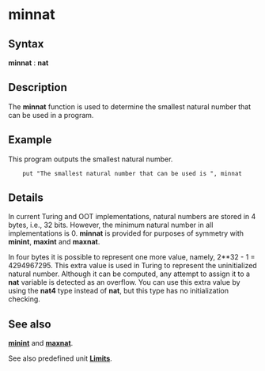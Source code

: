 
# minnat

## Syntax
**minnat** : **nat**

## Description
The **minnat** function is used to determine the smallest natural number that can be used in a program.


## Example
This program outputs the smallest natural number.

        put "The smallest natural number that can be used is ", minnat
## Details
In current Turing and OOT implementations, natural numbers are stored in 4 bytes, i.e., 32 bits. However, the minimum natural number in all implementations is 0. **minnat** is provided for purposes of symmetry with **minint**, **maxint** and **maxnat**.

In four bytes it is possible to represent one more value, namely, 2**32 - 1 = 4294967295. This extra value is used in Turing to represent the uninitialized natural number. Although it can be computed, any attempt to assign it to a **nat** variable is detected as an overflow. You can use this extra value by using the **nat4** type instead of **nat**, but this type has no initialization checking.


## See also
**[minint](minint.html)** and **[maxnat](maxnat.html)**.

See also predefined unit **[Limits](limitsmodule.html)**.


